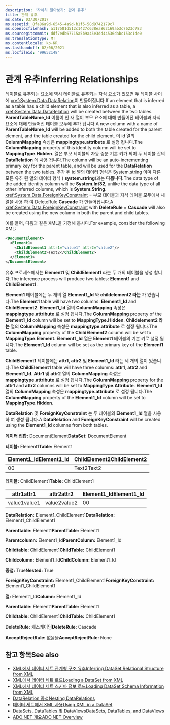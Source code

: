 ```yaml
---
description: '자세히 알아보기: 관계 유추'
title: 관계 유추
ms.date: 03/30/2017
ms.assetid: 8fa86a9d-6545-4a9d-b1f5-58d9742179c7
ms.openlocfilehash: a117581d512c1427c638ea862169ab3c7623d783
ms.sourcegitcommit: ddf7edb67715a5b9a45e3dd44536dabc153c1de0
ms.translationtype: MT
ms.contentlocale: ko-KR
ms.lasthandoff: 02/06/2021
ms.locfileid: "99652148"
---
```

# <a name="inferring-relationships"></a><span data-ttu-id="716e1-103">관계 유추</span><span class="sxs-lookup"><span data-stu-id="716e1-103">Inferring Relationships</span></span>

<span data-ttu-id="716e1-104">테이블로 유추되는 요소에 역시 테이블로 유추되는 자식 요소가 있으면 두 테이블 사이에 <xref:System.Data.DataRelation>이 만들어집니다.</span><span class="sxs-lookup"><span data-stu-id="716e1-104">If an element that is inferred as a table has a child element that is also inferred as a table, a <xref:System.Data.DataRelation> will be created between the two tables.</span></span> <span data-ttu-id="716e1-105">**ParentTableName_Id** 이름이 인 새 열이 부모 요소에 대해 만들어진 테이블과 자식 요소에 대해 만들어진 테이블 모두에 추가 됩니다.</span><span class="sxs-lookup"><span data-stu-id="716e1-105">A new column with a name of **ParentTableName_Id** will be added to both the table created for the parent element, and the table created for the child element.</span></span> <span data-ttu-id="716e1-106">이 id 열의 **ColumnMapping** 속성은 **mappingtype.attribute** 로 설정 됩니다.</span><span class="sxs-lookup"><span data-stu-id="716e1-106">The **ColumnMapping** property of this identity column will be set to **MappingType.Hidden**.</span></span> <span data-ttu-id="716e1-107">열은 부모 테이블의 자동 증분 기본 키가 되며 두 테이블 간의 **DataRelation** 에 사용 됩니다.</span><span class="sxs-lookup"><span data-stu-id="716e1-107">The column will be an auto-incrementing primary key for the parent table, and will be used for the **DataRelation** between the two tables.</span></span> <span data-ttu-id="716e1-108">추가 된 id 열의 데이터 형식은 System.string 이며 다른 모든 유추 된 열의 데이터 형식 ( **system.string**)과는 **다릅니다.**</span><span class="sxs-lookup"><span data-stu-id="716e1-108">The data type of the added identity column will be **System.Int32**, unlike the data type of all other inferred columns, which is **System.String**.</span></span> <span data-ttu-id="716e1-109"><xref:System.Data.ForeignKeyConstraint>   =  부모 테이블과 자식 테이블 모두에서 새 열을 사용 하 여 DeleteRule **Cascade** 가 만들어집니다.</span><span class="sxs-lookup"><span data-stu-id="716e1-109">A <xref:System.Data.ForeignKeyConstraint> with **DeleteRule** = **Cascade** will also be created using the new column in both the parent and child tables.</span></span>  
  
 <span data-ttu-id="716e1-110">예를 들어, 다음과 같은 XML을 가정해 봅시다.</span><span class="sxs-lookup"><span data-stu-id="716e1-110">For example, consider the following XML:</span></span>  
  
```xml  
<DocumentElement>  
  <Element1>  
    <ChildElement1 attr1="value1" attr2="value2"/>  
    <ChildElement2>Text2</ChildElement2>  
  </Element1>  
</DocumentElement>  
```  
  
 <span data-ttu-id="716e1-111">유추 프로세스에서는 **Element1** 및 **ChildElement1** 라는 두 개의 테이블을 생성 합니다.</span><span class="sxs-lookup"><span data-stu-id="716e1-111">The inference process will produce two tables: **Element1** and **ChildElement1**.</span></span>  
  
 <span data-ttu-id="716e1-112">**Element1** 테이블에는 두 개의 열 **Element1_Id** 와 **childelement2 라는** 가 있습니다.</span><span class="sxs-lookup"><span data-stu-id="716e1-112">The **Element1** table will have two columns: **Element1_Id** and **ChildElement2**.</span></span> <span data-ttu-id="716e1-113">**Element1_Id** 열의 **ColumnMapping** 속성은 **mappingtype.attribute** 로 설정 됩니다.</span><span class="sxs-lookup"><span data-stu-id="716e1-113">The **ColumnMapping** property of the **Element1_Id** column will be set to **MappingType.Hidden**.</span></span> <span data-ttu-id="716e1-114">**Childelement2 라는** 열의 **ColumnMapping** 속성은 **mappingtype.attribute** 로 설정 됩니다.</span><span class="sxs-lookup"><span data-stu-id="716e1-114">The **ColumnMapping** property of the **ChildElement2** column will be set to **MappingType.Element**.</span></span> <span data-ttu-id="716e1-115">**Element1_Id** 열은 **Element1** 테이블의 기본 키로 설정 됩니다.</span><span class="sxs-lookup"><span data-stu-id="716e1-115">The **Element1_Id** column will be set as the primary key of the **Element1** table.</span></span>  
  
 <span data-ttu-id="716e1-116">**ChildElement1** 테이블에는 **attr1**, **attr2** 및 **Element1_Id** 라는 세 개의 열이 있습니다.</span><span class="sxs-lookup"><span data-stu-id="716e1-116">The **ChildElement1** table will have three columns: **attr1**, **attr2** and **Element1_Id**.</span></span> <span data-ttu-id="716e1-117">**Attr1** 및 **attr2** 열의 **ColumnMapping** 속성은 **mappingtype.attribute** 로 설정 됩니다.</span><span class="sxs-lookup"><span data-stu-id="716e1-117">The **ColumnMapping** property for the **attr1** and **attr2** columns will be set to **MappingType.Attribute**.</span></span> <span data-ttu-id="716e1-118">**Element1_Id** 열의 **ColumnMapping** 속성은 **mappingtype.attribute** 로 설정 됩니다.</span><span class="sxs-lookup"><span data-stu-id="716e1-118">The **ColumnMapping** property of the **Element1_Id** column will be set to **MappingType.Hidden**.</span></span>  
  
 <span data-ttu-id="716e1-119">**DataRelation** 및 **ForeignKeyConstraint** 는 두 테이블의 **Element1_Id** 열을 사용 하 여 생성 됩니다.</span><span class="sxs-lookup"><span data-stu-id="716e1-119">A **DataRelation** and **ForeignKeyConstraint** will be created using the **Element1_Id** columns from both tables.</span></span>  
  
 <span data-ttu-id="716e1-120">**데이터 집합:** DocumentElement</span><span class="sxs-lookup"><span data-stu-id="716e1-120">**DataSet:** DocumentElement</span></span>  
  
 <span data-ttu-id="716e1-121">**테이블:** Element1</span><span class="sxs-lookup"><span data-stu-id="716e1-121">**Table:** Element1</span></span>  
  
|<span data-ttu-id="716e1-122">Element1_Id</span><span class="sxs-lookup"><span data-stu-id="716e1-122">Element1_Id</span></span>|<span data-ttu-id="716e1-123">ChildElement2</span><span class="sxs-lookup"><span data-stu-id="716e1-123">ChildElement2</span></span>|  
|------------------|-------------------|  
|<span data-ttu-id="716e1-124">0</span><span class="sxs-lookup"><span data-stu-id="716e1-124">0</span></span>|<span data-ttu-id="716e1-125">Text2</span><span class="sxs-lookup"><span data-stu-id="716e1-125">Text2</span></span>|  
  
 <span data-ttu-id="716e1-126">**테이블:** ChildElement1</span><span class="sxs-lookup"><span data-stu-id="716e1-126">**Table:** ChildElement1</span></span>  
  
|<span data-ttu-id="716e1-127">attr1</span><span class="sxs-lookup"><span data-stu-id="716e1-127">attr1</span></span>|<span data-ttu-id="716e1-128">attr2</span><span class="sxs-lookup"><span data-stu-id="716e1-128">attr2</span></span>|<span data-ttu-id="716e1-129">Element1_Id</span><span class="sxs-lookup"><span data-stu-id="716e1-129">Element1_Id</span></span>|  
|-----------|-----------|------------------|  
|<span data-ttu-id="716e1-130">value1</span><span class="sxs-lookup"><span data-stu-id="716e1-130">value1</span></span>|<span data-ttu-id="716e1-131">value2</span><span class="sxs-lookup"><span data-stu-id="716e1-131">value2</span></span>|<span data-ttu-id="716e1-132">0</span><span class="sxs-lookup"><span data-stu-id="716e1-132">0</span></span>|  
  
 <span data-ttu-id="716e1-133">**DataRelation:** Element1_ChildElement1</span><span class="sxs-lookup"><span data-stu-id="716e1-133">**DataRelation:** Element1_ChildElement1</span></span>  
  
 <span data-ttu-id="716e1-134">**Parenttable:** Element1</span><span class="sxs-lookup"><span data-stu-id="716e1-134">**ParentTable:** Element1</span></span>  
  
 <span data-ttu-id="716e1-135">**Parentcolumn:** Element1_Id</span><span class="sxs-lookup"><span data-stu-id="716e1-135">**ParentColumn:** Element1_Id</span></span>  
  
 <span data-ttu-id="716e1-136">**Childtable:** ChildElement1</span><span class="sxs-lookup"><span data-stu-id="716e1-136">**ChildTable:** ChildElement1</span></span>  
  
 <span data-ttu-id="716e1-137">**Childcolumn:** Element1_Id</span><span class="sxs-lookup"><span data-stu-id="716e1-137">**ChildColumn:** Element1_Id</span></span>  
  
 <span data-ttu-id="716e1-138">**중첩:** True</span><span class="sxs-lookup"><span data-stu-id="716e1-138">**Nested:** True</span></span>  
  
 <span data-ttu-id="716e1-139">**ForeignKeyConstraint:** Element1_ChildElement1</span><span class="sxs-lookup"><span data-stu-id="716e1-139">**ForeignKeyConstraint:** Element1_ChildElement1</span></span>  
  
 <span data-ttu-id="716e1-140">**열:** Element1_Id</span><span class="sxs-lookup"><span data-stu-id="716e1-140">**Column:** Element1_Id</span></span>  
  
 <span data-ttu-id="716e1-141">**Parenttable:** Element1</span><span class="sxs-lookup"><span data-stu-id="716e1-141">**ParentTable:** Element1</span></span>  
  
 <span data-ttu-id="716e1-142">**Childtable:** ChildElement1</span><span class="sxs-lookup"><span data-stu-id="716e1-142">**ChildTable:** ChildElement1</span></span>  
  
 <span data-ttu-id="716e1-143">**DeleteRule:** 캐스케이딩</span><span class="sxs-lookup"><span data-stu-id="716e1-143">**DeleteRule:** Cascade</span></span>  
  
 <span data-ttu-id="716e1-144">**AcceptRejectRule:** 없음을</span><span class="sxs-lookup"><span data-stu-id="716e1-144">**AcceptRejectRule:** None</span></span>  
  
## <a name="see-also"></a><span data-ttu-id="716e1-145">참고 항목</span><span class="sxs-lookup"><span data-stu-id="716e1-145">See also</span></span>

- [<span data-ttu-id="716e1-146">XML에서 데이터 세트 관계형 구조 유추</span><span class="sxs-lookup"><span data-stu-id="716e1-146">Inferring DataSet Relational Structure from XML</span></span>](inferring-dataset-relational-structure-from-xml.md)
- [<span data-ttu-id="716e1-147">XML에서 데이터 세트 로드</span><span class="sxs-lookup"><span data-stu-id="716e1-147">Loading a DataSet from XML</span></span>](loading-a-dataset-from-xml.md)
- [<span data-ttu-id="716e1-148">XML에서 데이터 세트 스키마 정보 로드</span><span class="sxs-lookup"><span data-stu-id="716e1-148">Loading DataSet Schema Information from XML</span></span>](loading-dataset-schema-information-from-xml.md)
- [<span data-ttu-id="716e1-149">DataRelation 중첩</span><span class="sxs-lookup"><span data-stu-id="716e1-149">Nesting DataRelations</span></span>](nesting-datarelations.md)
- [<span data-ttu-id="716e1-150">데이터 세트에서 XML 사용</span><span class="sxs-lookup"><span data-stu-id="716e1-150">Using XML in a DataSet</span></span>](using-xml-in-a-dataset.md)
- [<span data-ttu-id="716e1-151">DataSets, DataTables 및 DataViews</span><span class="sxs-lookup"><span data-stu-id="716e1-151">DataSets, DataTables, and DataViews</span></span>](index.md)
- [<span data-ttu-id="716e1-152">ADO.NET 개요</span><span class="sxs-lookup"><span data-stu-id="716e1-152">ADO.NET Overview</span></span>](../ado-net-overview.md)
